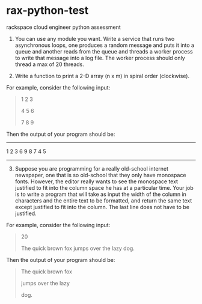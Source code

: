 # rax-python-test
rackspace cloud engineer python assessment

1. You can use any module you want. Write a service that runs two asynchronous loops, 
one produces a random message and puts it into a queue and another reads from the 
queue and threads a worker process to write that message into a log file. The worker 
process should only thread a max of 20 threads.

   
2. Write a function to print a 2-D array (n x m) in spiral order (clockwise).
 
For example, consider the following input:
<blockquote>
    <p>1 2 3</p>
    <p>4 5 6</p>
    <p>7 8 9</p>
</blockquote>

Then the output of your program should be:
***
1 2 3 6 9 8 7 4 5
***


3. Suppose you are programming for a really old-school internet newspaper, one that 
is so old-school that they only have monospace fonts. However, the editor really wants 
to see the monospace text justified to fit into the column space he has at a particular time. 
Your job is to write a program that will take as input the width of the column in characters 
and the entire text to be formatted, and return the same text except justified to fit into the column. 
The last line does not have to be justified.
 
For example, consider the following input:
<blockquote>
    <p>20</p>
    <p>The quick brown fox jumps over the lazy dog.</p>
</blockquote>

Then the output of your program should be:
<blockquote>
    <p>The quick brown fox</p>
    <p>jumps over the lazy</p>
    <p>dog.</p>
</blockquote>
